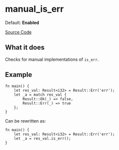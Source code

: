# manual_is_err

Default: **Enabled**

[Source Code](https://github.com/software-mansion/cairo-lint/tree/main/src/lints/manual/manual_is.rs#L184)

## What it does

Checks for manual implementations of `is_err`.

## Example

```cairo
fn main() {
    let res_val: Result<i32> = Result::Err('err');
    let _a = match res_val {
        Result::Ok(_) => false,
        Result::Err(_) => true
    };
}
```

Can be rewritten as:

```cairo
fn main() {
    let res_val: Result<i32> = Result::Err('err');
    let _a = res_val.is_err();
}
```
